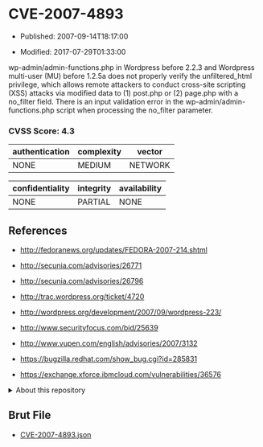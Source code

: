 # CVE-2007-4893

- Published: 2007-09-14T18:17:00

- Modified: 2017-07-29T01:33:00

wp-admin/admin-functions.php in Wordpress before 2.2.3 and Wordpress multi-user (MU) before 1.2.5a does not properly verify the unfiltered_html privilege, which allows remote attackers to conduct cross-site scripting (XSS) attacks via modified data to (1) post.php or (2) page.php with a no_filter field. There is an input validation error in the wp-admin/admin-functions.php script when processing the no_filter parameter.

### CVSS Score: **4.3**

| authentication | complexity | vector |
| --- | --- | --- |
| NONE | MEDIUM | NETWORK |

| confidentiality | integrity | availability |
| --- | --- | --- |
| NONE | PARTIAL | NONE |

## References

* http://fedoranews.org/updates/FEDORA-2007-214.shtml

* http://secunia.com/advisories/26771

* http://secunia.com/advisories/26796

* http://trac.wordpress.org/ticket/4720

* http://wordpress.org/development/2007/09/wordpress-223/

* http://www.securityfocus.com/bid/25639

* http://www.vupen.com/english/advisories/2007/3132

* https://bugzilla.redhat.com/show_bug.cgi?id=285831

* https://exchange.xforce.ibmcloud.com/vulnerabilities/36576

<details>
<summary>About this repository</summary> 

  This repository is part of the project [Live Hack CVE](https://github.com/Live-Hack-CVE). Main website can be found [www.live-hack.org](https://www.live-hack.org) 
  
  Made by [Sn0wAlice](https://github.com/Sn0wAlice) for the people that care about security and need to have a feed of the latest CVEs. Hope you enjoy it, don't forget to star the repo and follow me on [Twitter](https://twitter.com/Sn0wAlice) and [Github](https://github.com/Sn0wAlice). And that is my [personnal website](https://www.alice-snow.me/)

  - [Home Page](https://github.com/Live-Hack-CVE)
  - [Framework](https://github.com/Live-Hack-CVE/cve-framework)
  - [CVE database](https://github.com/Live-Hack-CVE/full_database)
  - [Changelog](https://github.com/Live-Hack-CVE/Changelog)
</details>

## Brut File

* [CVE-2007-4893.json](https://raw.githubusercontent.com/Live-Hack-CVE/full_database/main/cves/2007/CVE-2007-4893.json)

